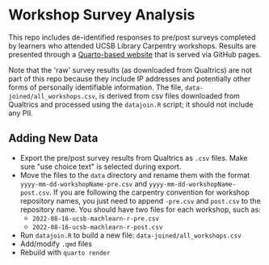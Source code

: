# Workshop Survey Analysis

This repo includes de-identified responses to pre/post surveys completed by learners who attended UCSB Library Carpentry workshops. Results are presented through a [Quarto-based website](https://ucsbcarpentry.github.io/wkshp-survey-analysis/) that is served via GitHub pages.

Note that the 'raw' survey results (as downloaded from Qualtrics) are not part of this repo because they include IP addresses and potentially other forms of personally identifiable information. The file, `data-joined/all_workshops.csv`, is derived from csv files downloaded from Qualtrics and processed using the `datajoin.R` script; it should not include any PII.

## Adding New Data

- Export the pre/post survey results from Qualtrics as `.csv` files. Make sure "use choice text" is selected during export.
- Move the files to the `data` directory and rename them with the format `yyyy-mm-dd-workshopName-pre.csv` and `yyyy-mm-dd-workshopName-post.csv`. If you are following the carpentry convention for workshop repository names, you just need to append `-pre.csv` and `post.csv` to the repository name. You should have two files for each workshop, such as:
  - `2022-08-16-ucsb-machlearn-r-pre.csv`
  - `2022-08-16-ucsb-machlearn-r-post.csv`
- Run `datajoin.R` to build a new file: `data-joined/all_workshops.csv`
- Add/modify `.qmd` files
- Rebuild with `quarto render`